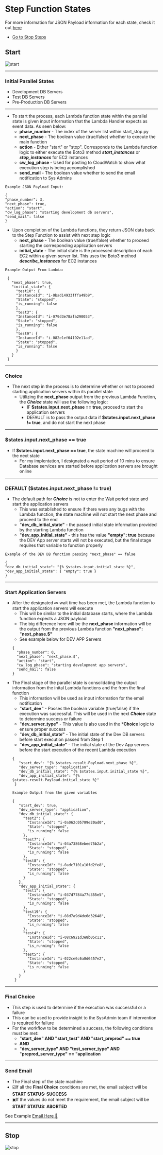 # Step Function States

For more information for JSON Payload information for each state, check it out [here](./JSON_payload.md)

- [Go to Stop Steps](#stop)

## Start
![start](./img/parallel_start_arch.png)

---
### Initial Parallel States
- Development DB Servers
- Test DB Servers
- Pre-Production DB Servers
---
- To start the process, each Lambda function state within the parallel state is given input information that the Lambda Handler expects as event data.
   As seen below:
   - **phase_number** - The index of the server list within start_stop.py
   - **next_phase** - The boolean value (true/false) whether to execute the main function
   - **action** - Either "start" or "stop". Corresponds to the Lambda function logic to either execute the Boto3 method ***start_instances*** or ***stop_instances*** for EC2 instances
   - **cw_log_phase** - Used for posting to CloudWatch to show what execution step is being accomplished
   - **send_mail** - The boolean value whether to send the email notification to Sys Admins 
  
```
Example JSON Payload Input:

{
"phase_number": 3,
"next_phase": true,
"action": "start",
"cw_log_phase": "starting development db servers",
"send_mail": false
}
```
    
  - Upon completion of the Lambda functions, they return JSON data back to the Step Function to assist with next step logic
    - **next_phase** - The boolean value (true/false) whether to proceed starting the corresponding application servers
    - **initial_state** - The initial state is the processed description of each EC2 within a given server list. This uses the Boto3 method ***describe_instances*** for EC2 instances
    
 ```
 Example Output From Lambda:
 
  {
    "next_phase": true,
    "initial_state": {
      "test10": {
      "InstanceId": "i-0bad14933fffa49b9",
      "State": "stopped",
      "is_running": false
      },
      "test3": {
      "InstanceId": "i-079d3e78afa290053",
      "State": "stopped",
      "is_running": false
      },
      "test9": {
      "InstanceId": "i-082e1ef64192e11ad",
      "State": "stopped",
      "is_running": false
      }
    }
  }
  ```
---
### Choice
- The next step in the process is to determine whether or not to proceed starting application servers within its parallel state
   - Utilizing the **next_phase** output from the previous Lambda Function, the ***Choice*** state will use the following logic:
     - IF **$states.input.next_phase == true**, proceed to start the application servers
     - DEFAULT is to pass the output data if **$states.input.next_phase != true**, and do not start the next phase
   
---    
### **$states.input.next_phase == true**
- If **$states.input.next_phase == true**, the state machine will proceed to the next state
   - For my implentation, I designated a wait period of 10 mins to ensure Database services are started before application servers are brought online
   
---
### DEFAULT ($states.input.next_phase != true)
- The default path for ***Choice*** is not to enter the Wait period state and start the application servers
   - This was established to ensure if there were any bugs with the Lambda function, the state machine will not start the next phase and proceed to the end
   - **"dev_db_initial_state"** - the passed initial state information provided by the starting Lambda function
   - **"dev_app_initial_state"** - this has the value **"empty": true** because the DEV App server starts will not be executed, but the final stage requires that variable to function properly

```
Example of the DEV DB function passing "next_phase" == false

{
"dev_db_initial_state": "{% $states.input.initial_state %}",
"dev_app_initial_state": { "empty": true }
}

```
---
### Start Application Servers
- After the designated 💤 wait time has been met, the Lambda function to start the application servers will execute
   - This will be similar to the initial database starts, where the Lambda function expects a JSON payload
   - The big difference here will be the **next_phase** information will be the output from the previous Lambda function **"next_phase": "next_phase.$"**
   - See example below for DEV APP Servers
   ```
   {
     "phase_number": 0,
     "next_phase": "next_phase.$",
     "action": "start",
     "cw_log_phase": "starting development app servers",
     "send_mail": false
   }
   ```
- The Final stage of the parallel state is consolidating the output information from the inital Lambda functions and the from the final function
  - This information will be used as input information for the email notification
  - **"start_dev"** - Passes the boolean variable (true/false) if the execution was successful. This will be used in the next ***Choice*** state to determine success or failure
  - **"dev_server_type"** - This value is also used in the ***Choice** logic to ensure proper success
  - **"dev_db_initial_state"** - The initial state of the Dev DB servers before start execution passed from Step 1
  - **"dev_app_initial_state"** - The initial state of the Dev App servers before the start execution of the recent Lambda execution
  ```
  {
     "start_dev": "{% $states.result.Payload.next_phase %}",
     "dev_server_type": "application",
     "dev_db_initial_state": "{% $states.input.initial_state %}",
     "dev_app_initial_state": "{% $states.result.Payload.initial_state %}"
   }
  ```
  ```
  Example Output from the given variables

  {
     "start_dev": true,
     "dev_server_type": "application",
     "dev_db_initial_state": {
       "test2": {
         "InstanceId": "i-0a062c05709e20ad0",
         "State": "stopped",
         "is_running": false
       },
       "test7": {
         "InstanceId": "i-04a73868ebee75b2a",
         "State": "stopped",
         "is_running": false
       },
       "test8": {
         "InstanceId": "i-0adc7101a10fd2fe8",
         "State": "stopped",
         "is_running": false
       }
     },
     "dev_app_initial_state": {
       "test1": {
         "InstanceId": "i-037d7784a77c355e5",
         "State": "stopped",
         "is_running": false
       },
       "test19": {
         "InstanceId": "i-08d7a9d4de6d32648",
         "State": "stopped",
         "is_running": false
       },
       "test4": {
         "InstanceId": "i-08c6921d3e8b05c11",
         "State": "stopped",
         "is_running": false
       },
       "test5": {
         "InstanceId": "i-022ce6c6a0d6457e2",
         "State": "stopped",
         "is_running": false
       }
     }
   }
   ```

---
### Final Choice
- This step is used to determine if the execution was successful or a failure
- This can be used to provide insight to the SysAdmin team if intervention is required for failure
- For the workflow to be determined a success, the following conditions must be met:
  - **"start_dev" AND "start_test" AND "start_preprod" == true**
  - **AND**
  - **"dev_server_type" AND "test_server_type" AND "preprod_server_type" == "application**

---
### Send Email
- The Final step of the state machine
- ☑️If all the **Final Choice** conditions are met, the email subject will be **START STATUS: SUCCESS**
- ✖️If the values do not meet the requirement, the email subject will be **START STATUS: ABORTED**

See Example [Email Here 📧](./sns.md)

---
## Stop
![stop](./img/parallel_stop_arch.png)



